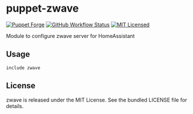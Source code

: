 puppet-zwave
===========

[![Puppet Forge](https://img.shields.io/puppetforge/v/halyard/zwave.svg)](https://forge.puppetlabs.com/halyard/zwave)
[![GitHub Workflow Status](https://img.shields.io/github/actions/workflow/status/halyard/puppet-zwave/build.yml?branch=main)](https://github.com/halyard/puppet-zwave/actions)
[![MIT Licensed](http://img.shields.io/badge/license-MIT-green.svg?style=flat)](https://tldrlegal.com/license/mit-license)

Module to configure zwave server for HomeAssistant

## Usage

```puppet
include zwave
```
## License

zwave is released under the MIT License. See the bundled LICENSE file for details.

